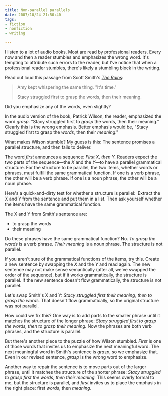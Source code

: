 ```yaml
--- 
title: Non-parallel parallels
date: 2007/10/24 21:50:40
tags: 
- fiction
- nonfiction
- writing

---
```


I listen to a lot of audio books.   Most are read by professional readers.   Every now and then a reader stumbles and emphasizes the wrong word.    It's tempting to attribute such errors to the reader, but I've notice that when a professional reader stumbles, there's likely a stumbling block in the writing.

Read out loud this passage from Scott Smith's <em><a href="http://www.amazon.com/gp/redirect.html%3FASIN=1400043875%26tag=dalehemery-20%26lcode=xm2%26cID=2025%26ccmID=165953%26location=/o/ASIN/1400043875%253FSubscriptionId=1N9AHEAQ2F6SVD97BE02">The Ruins</a></em>:
<blockquote>Amy kept whispering the same thing.  "It's time."

Stacy struggled first to grasp the words, then their meaning.</blockquote>
Did you emphasize any of the words, even slightly?

In the audio version of the book, Patrick Wilson, the reader, emphasized the word <em>grasp</em>.  "Stacy struggled first to <em>grasp</em> the words, then their meaning."  Clearly this is the wrong emphasis.   Better emphasis would be, "Stacy struggled first to grasp the <em>words</em>, then their <em>meaning</em>."

What makes Wilson stumble?   My guess is this:  The sentence promises a parallel structure, and then fails to deliver.

The word <em>first</em> announces a sequence:  <em>First X, then Y.</em>  Readers expect the two parts of the sequence—the <em>X</em> and the <em>Y</em>—to have a parallel grammatical structure.  For the structure to be parallel, the two items, whether words or phrases, must fulfill the same grammatical function.  If one is a verb phrase, the other will be a verb phrase.  If one is a noun phrase, the other will be a noun phrase.

Here's a quick-and-dirty test for whether a structure is parallel:  Extract the X and Y from the sentence and put them in a list.  Then ask yourself whether the items have the same grammatical function.

The X and Y from Smith's sentence are:
<ul>
	<li>to grasp the words</li>
	<li>their meaning</li>
</ul>
Do these phrases have the same grammatical function?  No.  <em>To grasp the words</em> is a verb phrase.  <em>Their meaning</em> is a noun phrase.  The structure is not parallel.

If you aren't sure of the grammatical functions of the items, try this.  Create a new sentence by swapping the <em>X</em> and the <em>Y</em> and read again.    The new sentence may not make sense semantically (after all, we've swapped the order of the sequence), but if it works grammatically, the structure is parallel.  If the new sentence doesn't flow grammatically, the structure is not parallel.

Let's swap Smith's X and Y:  <em>Stacy struggled first their meaning, then to grasp the words.</em>  That doesn't flow grammatically, so the original structure was not parallel.

How could we fix this?  One way is to add parts to the smaller phrase until it matches the structure of the longer phrase:  <em>Stacy struggled first to grasp the words, then to grasp their meaning.</em>  Now the phrases are both verb phrases, and the structure is parallel.

But there's another piece to the puzzle of how Wilson stumbled.   <em>First</em> is one of those words that invites us to emphasize the next meaningful word.  The next meaningful word in Smith's sentence is <em>grasp</em>, so we emphasize that.  Even in our revised sentence, <em>grasp</em> is the wrong word to emphasize.

Another way to repair the sentence is to move parts out of the larger phrase, until it matches the structure of the shorter phrase:  <em>Stacy struggled to grasp first the words, then their meaning.</em>  This seems overly formal to me, but the structure is parallel, and <em>first</em> invites us to place the emphasis in the right place: first <em>words</em>, then <em>meaning</em>.
